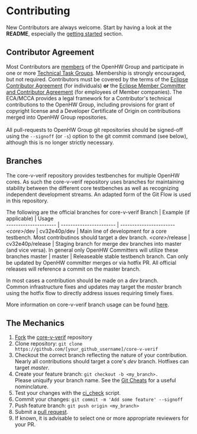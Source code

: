 # Contributing
New Contributors are always welcome. Start by having a look at the **README**,
especially the [getting started](https://github.com/openhwgroup/core-v-verif#getting-started)
section.

## Contributor Agreement
Most Contributors are [members](https://www.openhwgroup.org/membership/) of the
OpenHW Group and participate in one or more [Technical Task Groups](https://www.openhwgroup.org/working-groups/).
Membership is strongly encouraged, but not required.  Contributors must be
covered by the terms of the [Eclipse Contributor Agreement](https://www.eclipse.org/legal/ECA.php)
(for individuals) **or** the [Eclipse Member Committer and Contributor Agreement](https://www.eclipse.org/legal/committer_process/EclipseMemberCommitterAgreement.pdf)
(for employees of Member companies). The ECA/MCCA provides a legal
framework for a Contributor's technical contributions to the OpenHW Group,
including provisions for grant of copyright license and a Developer
Certificate of Origin on contributions merged into OpenHW Group repositories.
<br><br>
All pull-requests to OpenHW Group git repositories should be signed-off using the
`--signoff` (or `-s`) option to the git commit command (see below), although this is no longer strictly necessary.

## Branches
The core-v-verif repository provides testbenches for multiple OpenHW cores.  As such the core-v-verif repository uses branches for maintaining stability between 
the different core testbenches as well as recognizing independent development streams.  An adapted form of the Git Flow is used in this repository.  

The following are the official branches for core-v-verif
 Branch                | Example (if applicable) | Usage               
 --------------------- | ----------------------- | -----------------------
_\<core>_/dev          | cv32e40p/dev            | Main line of development for a core testbench.  Most contributinos should target a dev branch.
_\<core>_/release      | cv32e40p/release        | Staging branch for merge dev branches into master (and vice versa).  In general only OpenHW Committers will utilize these branches
master                 | master                  | Releaseable stable testbench branch.  Can only be updated by OpenHW committer merges or via hotfix PR.  All official releases will reference a commit on the master branch.

In most cases a contribution should be made on a _dev_ branch.<br>
Common infrastructure fixes and updates may target the _master_ branch using the hotfix flow to directly address issues requiring timely fixes.<br>

More information on core-v-verif branch usage can be found [here](https://github.com/openhwgroup/programs/blob/master/TGs/verification-task-group/documents/presentations/20210311-Branches_and_CIs_for_core-v-verif.pptx).

## The Mechanics
1. [Fork](https://help.github.com/articles/fork-a-repo/) the [core-v-verif](https://github.com/openhwgroup/core-v-verif) repository
2. Clone repository: `git clone https://github.com/[your_github_username]/core-v-verif`
3. Checkout the correct branch reflecting the nature of your contribution.  Nearly all contributions should target a core's _dev_ branch.  Hotfixes can target _master_.
4. Create your feature branch: `git checkout -b <my_branch>.`<br> Please uniquify your branch name.  See the [Git Cheats](https://github.com/openhwgroup/core-v-verif/blob/master/GitCheats.md) for a useful nominclature.
5. Test your changes with the [ci_check](https://github.com/openhwgroup/core-v-verif/blob/master/bin/ci_check) script.
6. Commit your changes: `git commit -m 'Add some feature' --signoff`
7. Push feature branch: `git push origin <my_branch>`
8. Submit a [pull request](https://help.github.com/en/github/collaborating-with-issues-and-pull-requests/creating-a-pull-request-from-a-fork).
9. If known, it is advisable to select one or more appropriate reviewers for your PR.
